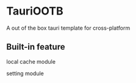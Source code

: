 # TauriOOTB
A out of the box tauri template for cross-platform


## Built-in feature
local cache module

setting module

